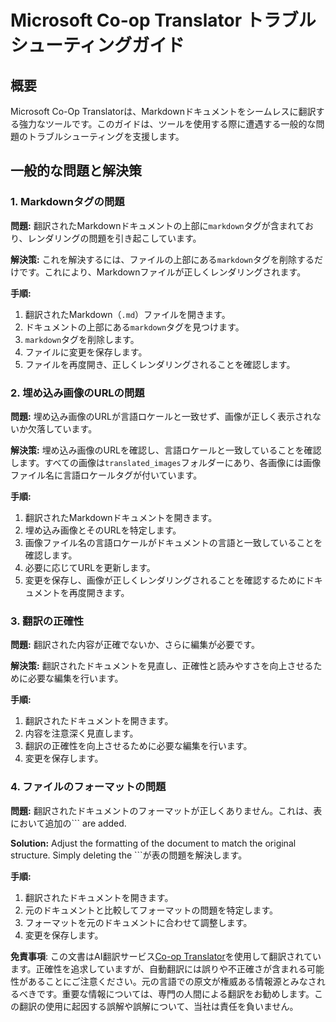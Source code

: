 <!--
CO_OP_TRANSLATOR_METADATA:
{
  "original_hash": "0788d7ebe4876c9be89132f48e09b26d",
  "translation_date": "2025-07-04T08:12:41+00:00",
  "source_file": "getting_started/troubleshooting.md",
  "language_code": "ja"
}
-->
# Microsoft Co-op Translator トラブルシューティングガイド

## 概要
Microsoft Co-Op Translatorは、Markdownドキュメントをシームレスに翻訳する強力なツールです。このガイドは、ツールを使用する際に遭遇する一般的な問題のトラブルシューティングを支援します。

## 一般的な問題と解決策

### 1. Markdownタグの問題
**問題:** 翻訳されたMarkdownドキュメントの上部に`markdown`タグが含まれており、レンダリングの問題を引き起こしています。

**解決策:** これを解決するには、ファイルの上部にある`markdown`タグを削除するだけです。これにより、Markdownファイルが正しくレンダリングされます。

**手順:**
1. 翻訳されたMarkdown（`.md`）ファイルを開きます。
2. ドキュメントの上部にある`markdown`タグを見つけます。
3. `markdown`タグを削除します。
4. ファイルに変更を保存します。
5. ファイルを再度開き、正しくレンダリングされることを確認します。

### 2. 埋め込み画像のURLの問題
**問題:** 埋め込み画像のURLが言語ロケールと一致せず、画像が正しく表示されないか欠落しています。

**解決策:** 埋め込み画像のURLを確認し、言語ロケールと一致していることを確認します。すべての画像は`translated_images`フォルダーにあり、各画像には画像ファイル名に言語ロケールタグが付いています。

**手順:**
1. 翻訳されたMarkdownドキュメントを開きます。
2. 埋め込み画像とそのURLを特定します。
3. 画像ファイル名の言語ロケールがドキュメントの言語と一致していることを確認します。
4. 必要に応じてURLを更新します。
5. 変更を保存し、画像が正しくレンダリングされることを確認するためにドキュメントを再度開きます。

### 3. 翻訳の正確性
**問題:** 翻訳された内容が正確でないか、さらに編集が必要です。

**解決策:** 翻訳されたドキュメントを見直し、正確性と読みやすさを向上させるために必要な編集を行います。

**手順:**
1. 翻訳されたドキュメントを開きます。
2. 内容を注意深く見直します。
3. 翻訳の正確性を向上させるために必要な編集を行います。
4. 変更を保存します。

### 4. ファイルのフォーマットの問題
**問題:** 翻訳されたドキュメントのフォーマットが正しくありません。これは、表において追加の``` are added.

**Solution:** Adjust the formatting of the document to match the original structure. Simply deleting the ```が表の問題を解決します。

**手順:**
1. 翻訳されたドキュメントを開きます。
2. 元のドキュメントと比較してフォーマットの問題を特定します。
3. フォーマットを元のドキュメントに合わせて調整します。
4. 変更を保存します。

**免責事項**:
この文書はAI翻訳サービス[Co-op Translator](https://github.com/Azure/co-op-translator)を使用して翻訳されています。正確性を追求していますが、自動翻訳には誤りや不正確さが含まれる可能性があることにご注意ください。元の言語での原文が権威ある情報源とみなされるべきです。重要な情報については、専門の人間による翻訳をお勧めします。この翻訳の使用に起因する誤解や誤解について、当社は責任を負いません。